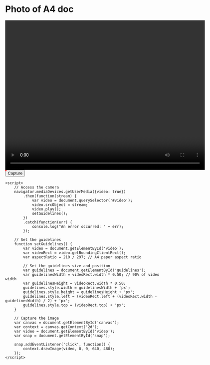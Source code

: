 
<head>
</head>
<body>
    <h1>Photo of A4 doc</h1>
    <div id="camera" style="position: relative;">
        <video id="video" width="640" height="480" autoplay></video>
        <canvas id="canvas" width="640" height="480"></canvas>
        <div id="guidelines" style="position: absolute; border: 2px solid red;"></div>
    </div>
    <button id="snap">Capture</button>

    <script>
        // Access the camera
        navigator.mediaDevices.getUserMedia({video: true})
            .then(function(stream) {
                var video = document.querySelector('#video');
                video.srcObject = stream;
                video.play();
                setGuidelines();
            })
            .catch(function(err) {
                console.log("An error occurred: " + err);
            });

        // Set the guidelines
        function setGuidelines() {
            var video = document.getElementById('video');
            var videoRect = video.getBoundingClientRect();
            var aspectRatio = 210 / 297; // A4 paper aspect ratio

            // Set the guidelines size and position
            var guidelines = document.getElementById('guidelines');
            var guidelinesWidth = videoRect.width * 0.50; // 90% of video width
            var guidelinesHeight = videoRect.width * 0.50;
            guidelines.style.width = guidelinesWidth + 'px';
            guidelines.style.height = guidelinesHeight + 'px';
            guidelines.style.left = (videoRect.left + (videoRect.width - guidelinesWidth) / 2) + 'px';
            guidelines.style.top = (videoRect.top) + 'px';
        }

        // Capture the image
        var canvas = document.getElementById('canvas');
        var context = canvas.getContext('2d');
        var video = document.getElementById('video');
        var snap = document.getElementById('snap');

        snap.addEventListener('click', function() {
            context.drawImage(video, 0, 0, 640, 480);
        });
    </script>
</body>

